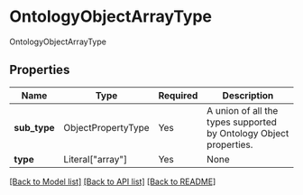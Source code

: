# OntologyObjectArrayType

OntologyObjectArrayType

## Properties
| Name | Type | Required | Description |
| ------------ | ------------- | ------------- | ------------- |
**sub_type** | ObjectPropertyType | Yes | A union of all the types supported by Ontology Object properties.  |
**type** | Literal["array"] | Yes | None |


[[Back to Model list]](../../README.md#documentation-for-models) [[Back to API list]](../../README.md#documentation-for-api-endpoints) [[Back to README]](../../README.md)

